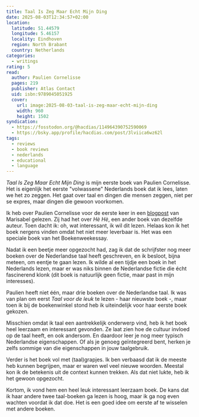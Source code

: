 ```yaml
---
title: Taal Is Zeg Maar Echt Mijn Ding
date: 2025-08-03T12:34:57+02:00
location:
  latitude: 51.44579
  longitude: 5.46157
  locality: Eindhoven
  region: North Brabant
  country: Netherlands
categories:
  - writings
rating: 5
read:
  author: Paulien Cornelisse
  pages: 219
  publisher: Atlas Contact
  uid: isbn:9789045051925
  cover:
    url: image:2025-08-03-taal-is-zeg-maar-echt-mijn-ding
    width: 960
    height: 1502
syndication:
  - https://fosstodon.org/@hacdias/114964390752590069
  - https://bsky.app/profile/hacdias.com/post/3lviica6wz62l
tags:
  - reviews
  - book reviews
  - nederlands
  - educational
  - language
---
```


*Taal Is Zeg Maar Echt Mijn Ding* is mijn eerste boek van Paulien Cornelisse. Het is eigenlijk het eerste "volwassene" Nederlands boek dat ik lees, laten we het zo zeggen. Het gaat over taal en dingen die mensen zeggen, niet per se expres, maar dingen die gewoon voorkomen.

<!--more-->

Ik heb over Paulien Cornelisse voor de eerste keer in een [blogpost](https://dut.marisabel.nl/2025/03/27/he-he/) van Marisabel gelezen. Zij had het over *Hè Hè*, een ander boek van dezelfde auteur. Toen dacht ik: oh, wat interessant, ik wil dit lezen. Helaas kon ik het boek nergens vinden omdat het niet meer leverbaar is. Het was een speciale boek van het Boekenweekessay.

Nadat ik een beetje meer opgezocht had, zag ik dat de schrijfster nog meer boeken over de Nederlandse taal heeft geschreven, en ik besloot, bijna meteen, om eentje te gaan lezen. Ik wilde al een tijdje een boek in het Nederlands lezen, maar er was niks binnen de Nederlandse fictie die écht fascinerend klonk (dit boek is natuurlijk geen fictie, maar past in mijn interesses).

Paulien heeft niet één, maar drie boeken over de Nederlandse taal. Ik was van plan om eerst *Taal voor de leuk* te lezen - haar nieuwste boek -, maar toen ik bij de boekenwinkel stond heb ik uiteindelijk voor haar eerste boek gekozen.

Misschien omdat ik taal een aantrekkelijk onderwerp vind, heb ik het boek heel leerzaam en interessant gevonden. Ze laat zien hoe de cultuur invloed op de taal heeft, en ook andersom. En daardoor leer je nog meer typisch Nederlandse eigenschappen. Of als je genoeg geïntegreerd bent, herken je zelfs sommige van die eigenschappen in jouw taalgebruik.

Verder is het boek vol met (taal)grapjes. Ik ben verbaasd dat ik de meeste heb kunnen begrijpen, maar er waren wel veel nieuwe woorden. Meestal kon ik de betekenis uit de context kunnen trekken. Als dat niet lukte, heb ik het gewoon opgezocht.

Kortom, ik vond hem een heel leuk interessant leerzaam boek. De kans dat ik haar andere twee taal-boeken ga lezen is hoog, maar ik ga nog even wachten voordat ik dat doe. Het is een goed idee om eerste af te wisselen met andere boeken.
